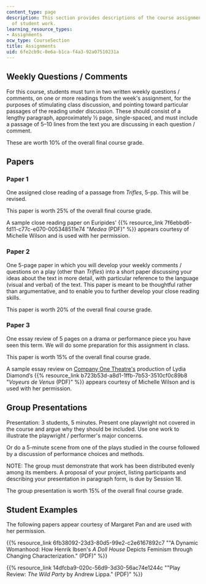 ```yaml
---
content_type: page
description: This section provides descriptions of the course assignments and examples
  of student work.
learning_resource_types:
- Assignments
ocw_type: CourseSection
title: Assignments
uid: 6fe2cb9c-0e6a-b1ca-f4a3-92a07510231a
---
```


Weekly Questions / Comments
---------------------------

For this course, students must turn in two written weekly questions / comments, on one or more readings from the week's assignment, for the purposes of stimulating class discussion, and pointing toward particular passages of the reading under discussion. These should consist of a lengthy paragraph, approximately ½ page, single-spaced, and must include a passage of 5–10 lines from the text you are discussing in each question / comment.

These are worth 10% of the overall final course grade.

Papers
------

### Paper 1

One assigned close reading of a passage from _Trifles_, 5-pp. This will be revised.

This paper is worth 25% of the overall final course grade.

A sample close reading paper on Euripides' {{% resource_link 7f6ebbd6-fd11-c77c-e070-005348511e74 "_Medea_ (PDF)" %}} appears courtesy of Michelle Wilson and is used with her permission.

### Paper 2

One 5-page paper in which you will develop your weekly comments / questions on a play (other than _Trifles_) into a short paper discussing your ideas about the text in more detail, with particular reference to the language (visual and verbal) of the text. This paper is meant to be thoughtful rather than argumentative, and to enable you to further develop your close reading skills.

This paper is worth 20% of the overall final course grade.

### Paper 3

One essay review of 5 pages on a drama or performance piece you have seen this term. We will do some preparation for this assignment in class.

This paper is worth 15% of the overall final course grade.

A sample essay review on [Company One Theatre's](http://companyone.org/) production of Lydia Diamond’s {{% resource_link b723b53d-a8d1-1ffb-7b53-3510cf0c89b8 "_Voyeurs de Venus_ (PDF)" %}} appears courtesy of Michelle Wilson and is used with her permission.

Group Presentations
-------------------

Presentation: 3 students, 5 minutes. Present one playwright not covered in the course and argue why they should be included. Use one work to illustrate the playwright / performer's major concerns.

Or do a 5-minute scene from one of the plays studied in the course followed by a discussion of performance choices and methods.

NOTE: The group must demonstrate that work has been distributed evenly among its members. A proposal of your project, listing participants and describing your presentation in paragraph form, is due by Session 18.

The group presentation is worth 15% of the overall final course grade.

Student Examples
----------------

The following papers appear courtesy of Margaret Pan and are used with her permission.

{{% resource_link 6fb38092-23d3-80d5-99e2-c2e6167892c7 "\"A Dynamic Womanhood: How Henrik Ibsen's _A Doll House_ Depicts Feminism through Changing Characterization.\" (PDF)" %}}

{{% resource_link 14dfcba9-020c-56d9-3d30-56ac74e1244c "\"Play Review: _The Wild Party_ by Andrew Lippa.\" (PDF)" %}}